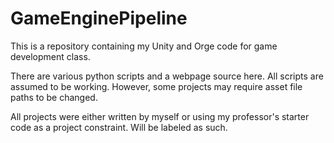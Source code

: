 # GameEnginePipeline
This is a repository containing my Unity and Orge code for game development class.

There are various python scripts and a webpage source here. All scripts are assumed to be working. However, some projects may require asset file paths to be changed.

All projects were either written by myself or using my professor's starter code as a project constraint. Will be labeled as such. 
